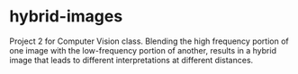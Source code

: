 # hybrid-images

Project 2 for Computer Vision class. Blending the high frequency portion of one image with the low-frequency portion of another, results in a hybrid image that leads to different interpretations at different distances.
